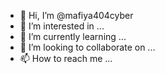 - 👋 Hi, I’m @mafiya404cyber
- 👀 I’m interested in ...
- 🌱 I’m currently learning ...
- 💞️ I’m looking to collaborate on ...
- 📫 How to reach me ...

<!---
mafiya404cyber/mafiya404cyber is a ✨ special ✨ repository because its `README.md` (this file) appears on your GitHub profile.
You can click the Preview link to take a look at your changes.
--->

